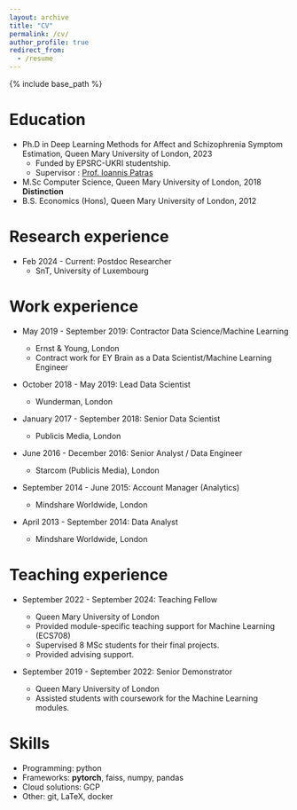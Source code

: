 ```yaml
---
layout: archive
title: "CV"
permalink: /cv/
author_profile: true
redirect_from:
  - /resume
---
```


{% include base_path %}

Education
======
* Ph.D in Deep Learning Methods for Affect and Schizophrenia Symptom Estimation, Queen Mary University of London, 2023
  *  Funded by EPSRC-UKRI studentship.
  *  Supervisor : [Prof. Ioannis Patras](https://sites.google.com/view/ioannispatras/home)
* M.Sc Computer Science, Queen Mary University of London, 2018 **Distinction**
* B.S. Economics (Hons), Queen Mary University of London, 2012

Research experience
======
* Feb 2024 - Current: Postdoc Researcher
  * SnT, University of Luxembourg

Work experience
======
* May 2019 - September 2019: Contractor Data Science/Machine Learning
  * Ernst & Young, London
  * Contract work for EY Brain as a Data Scientist/Machine Learning Engineer
  
* October 2018 - May 2019: Lead Data Scientist
  * Wunderman, London
  
* January 2017 - September 2018: Senior Data Scientist
  * Publicis Media, London
  
* June 2016 - December 2016: Senior Analyst / Data Engineer
  * Starcom (Publicis Media), London

* September 2014 - June 2015: Account Manager (Analytics)
  * Mindshare Worldwide, London

* April 2013 - September 2014: Data Analyst
  * Mindshare Worldwide, London


Teaching experience
======
* September 2022 - September 2024: Teaching Fellow
  *  Queen Mary University of London
  *  Provided module-specific teaching support for Machine Learning (ECS708)
  * Supervised 8 MSc students for their final projects.
  * Provided advising support.

* September 2019 - September 2022: Senior Demonstrator
  *  Queen Mary University of London
  *  Assisted students with coursework for the Machine Learning modules.

Skills
======
* Programming: python
* Frameworks: **pytorch**, faiss, numpy, pandas
* Cloud solutions: GCP
* Other: git, LaTeX, docker

<!-- Publications
======
  <ul>{% for post in site.publications %}
    {% include archive-single-cv.html %}
  {% endfor %}</ul> -->
  
<!-- Talks
======
  <ul>{% for post in site.talks %}
    {% include archive-single-talk-cv.html %}
  {% endfor %}</ul>
  
Teaching
======
  <ul>{% for post in site.teaching %}
    {% include archive-single-cv.html %}
  {% endfor %}</ul>
  
Service and leadership
======
* Currently signed in to 43 different slack teams -->
